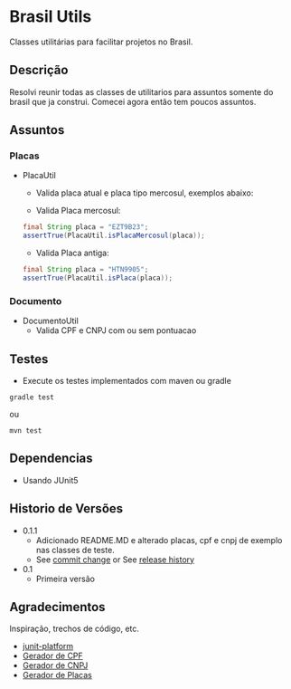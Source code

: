 # Brasil Utils

Classes utilitárias para facilitar projetos no Brasil.

## Descrição

Resolvi reunir todas as classes de utilitarios para assuntos somente do brasil que ja construi. Comecei agora então tem poucos assuntos.

## Assuntos

### Placas

* PlacaUtil
  * Valida placa atual e placa tipo mercosul, exemplos abaixo:
  
  * Valida Placa mercosul:

  ```java
  final String placa = "EZT9B23";
  assertTrue(PlacaUtil.isPlacaMercosul(placa));
  ```

  * Valida Placa antiga:

  ```java
  final String placa = "HTN9905";
  assertTrue(PlacaUtil.isPlaca(placa));
  ```

### Documento

* DocumentoUtil
  * Valida CPF e CNPJ com ou sem pontuacao

## Testes

* Execute os testes implementados com maven ou gradle

```shell
gradle test
```

ou

```shell
mvn test
```

## Dependencias

* Usando JUnit5

## Historio de Versões

* 0.1.1
  * Adicionado README.MD e alterado placas, cpf e cnpj de exemplo nas classes de teste.
  * See [commit change](commits) or See [release history](releases)
* 0.1
  * Primeira versão

## Agradecimentos

Inspiração, trechos de código, etc.

* [junit-platform](https://maven.apache.org/surefire/maven-surefire-plugin/examples/junit-platform.html)
* [Gerador de CPF](https://www.4devs.com.br/gerador_de_cpf)
* [Gerador de CNPJ](https://www.4devs.com.br/gerador_de_cnpj)
* [Gerador de Placas](https://www.4devs.com.br/gerador_de_placa_automoveis)
